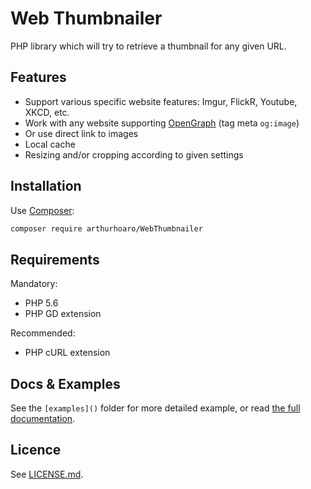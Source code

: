 # Web Thumbnailer

PHP library which will try to retrieve a thumbnail for any given URL.

## Features

  - Support various specific website features: Imgur, FlickR, Youtube, XKCD, etc.
  - Work with any website supporting [OpenGraph](http://ogp.me/) (tag meta `og:image`)
  - Or use direct link to images
  - Local cache
  - Resizing and/or cropping according to given settings
  
## Installation

Use [Composer](https://getcomposer.org/):

```bash
composer require arthurhoaro/WebThumbnailer
```

## Requirements

Mandatory:

  - PHP 5.6
  - PHP GD extension
  
Recommended:

  - PHP cURL extension
  
## Docs & Examples

See the `[examples]()` folder for more detailed example, or read [the full documentation]().

## Licence

See [LICENSE.md]().